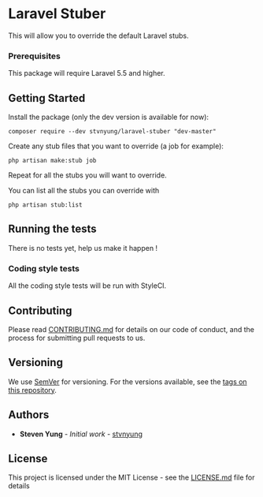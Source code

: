 # Laravel Stuber

This will allow you to override the default Laravel stubs.

### Prerequisites

This package will require Laravel 5.5 and higher.

## Getting Started

Install the package (only the dev version is available for now):
```
composer require --dev stvnyung/laravel-stuber "dev-master"
```

Create any stub files that you want to override (a job for example):
```
php artisan make:stub job
```

Repeat for all the stubs you will want to override.

You can list all the stubs you can override with
```
php artisan stub:list
```

## Running the tests

There is no tests yet, help us make it happen !

### Coding style tests

All the coding style tests will be run with StyleCI.

## Contributing

Please read [CONTRIBUTING.md](https://gist.github.com/PurpleBooth/b24679402957c63ec426) for details on our code of conduct, and the process for submitting pull requests to us.

## Versioning

We use [SemVer](http://semver.org/) for versioning. For the versions available, see the [tags on this repository](https://github.com/stvnyung/laravel-stuber/tags).

## Authors

* **Steven Yung** - *Initial work* - [stvnyung](https://github.com/stvnyung)

## License

This project is licensed under the MIT License - see the [LICENSE.md](LICENSE.md) file for details
